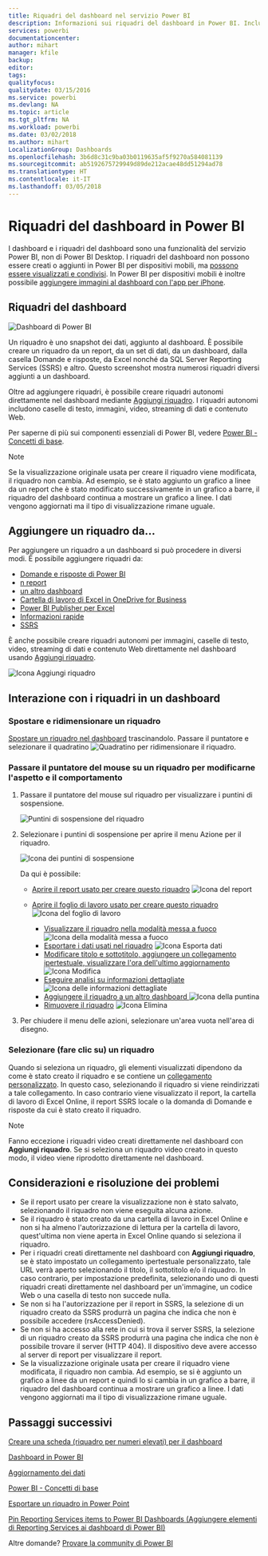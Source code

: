 ```yaml
---
title: Riquadri del dashboard nel servizio Power BI
description: Informazioni sui riquadri del dashboard in Power BI. Includono i riquadri che vengono creati da SQL Server Reporting Services (SSRS).
services: powerbi
documentationcenter: 
author: mihart
manager: kfile
backup: 
editor: 
tags: 
qualityfocus: 
qualitydate: 03/15/2016
ms.service: powerbi
ms.devlang: NA
ms.topic: article
ms.tgt_pltfrm: NA
ms.workload: powerbi
ms.date: 03/02/2018
ms.author: mihart
LocalizationGroup: Dashboards
ms.openlocfilehash: 3b6d8c31c9ba03b0119635af5f9270a584081139
ms.sourcegitcommit: ab5192675729949d89de212acae48dd51294ad78
ms.translationtype: HT
ms.contentlocale: it-IT
ms.lasthandoff: 03/05/2018
---
```

# <a name="dashboard-tiles-in-power-bi"></a>Riquadri del dashboard in Power BI
I dashboard e i riquadri del dashboard sono una funzionalità del servizio Power BI, non di Power BI Desktop. I riquadri del dashboard non possono essere creati o aggiunti in Power BI per dispositivi mobili, ma [possono essere visualizzati e condivisi](mobile-tiles-in-the-mobile-apps.md). In Power BI per dispositivi mobili è inoltre possibile [aggiungere immagini al dashboard con l'app per iPhone](mobile-iphone-app-get-started.md).

## <a name="dashboard-tiles"></a>Riquadri del dashboard
![Dashboard di Power BI](media/service-dashboard-tiles/power-bi-dashboard.png)

Un riquadro è uno snapshot dei dati, aggiunto al dashboard. È possibile creare un riquadro da un report, da un set di dati, da un dashboard, dalla casella Domande e risposte, da Excel nonché da SQL Server Reporting Services (SSRS) e altro.  Questo screenshot mostra numerosi riquadri diversi aggiunti a un dashboard.

Oltre ad aggiungere riquadri, è possibile creare riquadri autonomi direttamente nel dashboard mediante [Aggiungi riquadro](service-dashboard-add-widget.md). I riquadri autonomi includono caselle di testo, immagini, video, streaming di dati e contenuto Web.

Per saperne di più sui componenti essenziali di Power BI,  vedere [Power BI - Concetti di base](service-basic-concepts.md).

> [!NOTE]
> Se la visualizzazione originale usata per creare il riquadro viene modificata, il riquadro non cambia.  Ad esempio, se è stato aggiunto un grafico a linee da un report che è stato modificato successivamente in un grafico a barre, il riquadro del dashboard continua a mostrare un grafico a linee. I dati vengono aggiornati ma il tipo di visualizzazione rimane uguale.
> 
> 

## <a name="pin-a-tile-from"></a>Aggiungere un riquadro da...
Per aggiungere un riquadro a un dashboard si può procedere in diversi modi. È possibile aggiungere riquadri da:

* [Domande e risposte di Power BI](service-dashboard-pin-tile-from-q-and-a.md)
* [n report](service-dashboard-pin-tile-from-report.md)
* [un altro dashboard](service-pin-tile-to-another-dashboard.md)
* [Cartella di lavoro di Excel in OneDrive for Business](service-dashboard-pin-tile-from-excel.md)
* [Power BI Publisher per Excel](publisher-for-excel.md)
* [Informazioni rapide](service-insights.md)
* [SSRS](https://msdn.microsoft.com/library/mt604784.aspx)

È anche possibile creare riquadri autonomi per immagini, caselle di testo, video, streaming di dati e contenuto Web direttamente nel dashboard usando [Aggiungi riquadro](service-dashboard-add-widget.md).

  ![Icona Aggiungi riquadro](media/service-dashboard-tiles/add_widgetnew.png)

## <a name="interacting-with-tiles-on-a-dashboard"></a>Interazione con i riquadri in un dashboard
### <a name="move-and-resize-a-tile"></a>Spostare e ridimensionare un riquadro
[Spostare un riquadro nel dashboard](service-dashboard-edit-tile.md) trascinandolo. Passare il puntatore e selezionare il quadratino ![Quadratino](media/service-dashboard-tiles/resize-handle.jpg) per ridimensionare il riquadro.

### <a name="hover-over-a-tile-to-change-the-appearance-and-behavior"></a>Passare il puntatore del mouse su un riquadro per modificarne l'aspetto e il comportamento
1. Passare il puntatore del mouse sul riquadro per visualizzare i puntini di sospensione.
   
    ![Puntini di sospensione del riquadro](media/service-dashboard-tiles/ellipses_new.png)
2. Selezionare i puntini di sospensione per aprire il menu Azione per il riquadro.
   
    ![Icona dei puntini di sospensione](media/service-dashboard-tiles/power-bi-tile-menu.png)
   
    Da qui è possibile:
   
   * [Aprire il report usato per creare questo riquadro](service-reports.md) ![Icona del report](media/service-dashboard-tiles/chart-icon.jpg)  
   
   * [Aprire il foglio di lavoro usato per creare questo riquadro](service-reports.md) ![Icona del foglio di lavoro](media/service-dashboard-tiles/power-bi-open-worksheet.png)  
     
     * [Visualizzare il riquadro nella modalità messa a fuoco ](service-focus-mode.md) ![Icona della modalità messa a fuoco](media/service-dashboard-tiles/fullscreen-icon.jpg)  
     * [Esportare i dati usati nel riquadro](power-bi-visualization-export-data.md) ![Icona Esporta dati](media/service-dashboard-tiles/export-icon.png)
     * [Modificare titolo e sottotitolo, aggiungere un collegamento ipertestuale, visualizzare l'ora dell'ultimo aggiornamento](service-dashboard-edit-tile.md) ![Icona Modifica](media/service-dashboard-tiles/pencil-icon.jpg)
     * [Eseguire analisi su informazioni dettagliate ](service-insights.md) ![Icona delle informazioni dettagliate](media/service-dashboard-tiles/power-bi-insights.png)
     * [Aggiungere il riquadro a un altro dashboard ](service-pin-tile-to-another-dashboard.md)
       ![Icona della puntina](media/service-dashboard-tiles/pin-icon.jpg)
     * [Rimuovere il riquadro](service-dashboard-edit-tile.md)
     ![Icona Elimina](media/service-dashboard-tiles/trash-icon.png)
3. Per chiudere il menu delle azioni, selezionare un'area vuota nell'area di disegno.

### <a name="select-click-a-tile"></a>Selezionare (fare clic su) un riquadro
Quando si seleziona un riquadro, gli elementi visualizzati dipendono da come è stato creato il riquadro e se contiene un [collegamento personalizzato](service-dashboard-edit-tile.md). In questo caso, selezionando il riquadro si viene reindirizzati a tale collegamento. In caso contrario viene visualizzato il report, la cartella di lavoro di Excel Online, il report SSRS locale o la domanda di Domande e risposte da cui è stato creato il riquadro.

> [!NOTE]
> Fanno eccezione i riquadri video creati direttamente nel dashboard con **Aggiungi riquadro**. Se si seleziona un riquadro video creato in questo modo, il video viene riprodotto direttamente nel dashboard.   
> 
> 

## <a name="considerations-and-troubleshooting"></a>Considerazioni e risoluzione dei problemi
* Se il report usato per creare la visualizzazione non è stato salvato, selezionando il riquadro non viene eseguita alcuna azione.
* Se il riquadro è stato creato da una cartella di lavoro in Excel Online e non si ha almeno l'autorizzazione di lettura per la cartella di lavoro, quest'ultima non viene aperta in Excel Online quando si seleziona il riquadro.
* Per i riquadri creati direttamente nel dashboard con **Aggiungi riquadro**, se è stato impostato un collegamento ipertestuale personalizzato, tale URL verrà aperto selezionando il titolo, il sottotitolo e/o il riquadro.  In caso contrario, per impostazione predefinita, selezionando uno di questi riquadri creati direttamente nel dashboard per un'immagine, un codice Web o una casella di testo non succede nulla.
* Se non si ha l'autorizzazione per il report in SSRS, la selezione di un riquadro creato da SSRS produrrà un pagina che indica che non è possibile accedere (rsAccessDenied).
* Se non si ha accesso alla rete in cui si trova il server SSRS, la selezione di un riquadro creato da SSRS produrrà una pagina che indica che non è possibile trovare il server (HTTP 404). Il dispositivo deve avere accesso al server di report per visualizzare il report.
* Se la visualizzazione originale usata per creare il riquadro viene modificata, il riquadro non cambia.  Ad esempio, se si è aggiunto un grafico a linee da un report e quindi lo si cambia in un grafico a barre, il riquadro del dashboard continua a mostrare un grafico a linee. I dati vengono aggiornati ma il tipo di visualizzazione rimane uguale.

## <a name="next-steps"></a>Passaggi successivi
[Creare una scheda (riquadro per numeri elevati) per il dashboard](power-bi-visualization-card.md)

[Dashboard in Power BI](service-dashboards.md)  

[Aggiornamento dei dati](refresh-data.md)

[Power BI - Concetti di base](service-basic-concepts.md)

[Esportare un riquadro in Power Point](http://blogs.msdn.com/b/powerbidev/archive/2015/09/28/integrating-power-bi-tiles-into-office-documents.aspx)

[Pin Reporting Services items to Power BI Dashboards (Aggiungere elementi di Reporting Services ai dashboard di Power BI)](https://msdn.microsoft.com/library/mt604784.aspx)

Altre domande? [Provare la community di Power BI](http://community.powerbi.com/)

